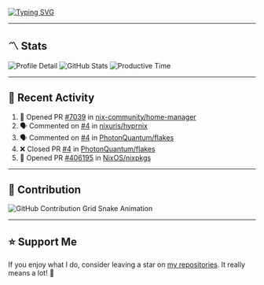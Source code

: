 [![Typing SVG](https://readme-typing-svg.demolab.com?font=&duration=2500&pause=100&center=true&vCenter=true&multiline=true&width=1000&height=60&lines=Hi+There!;Welcome+to+my+Github+profile+%F0%9F%91%8B)](https://git.io/typing-svg)

---

## 〽️ Stats

![Profile Detail](http://github-profile-summary-cards.vercel.app/api/cards/profile-details?username=phucleeuwu&theme=transparent)
![GitHub Stats](http://github-profile-summary-cards.vercel.app/api/cards/stats?username=phucleeuwu&theme=transparent)
![Productive Time](http://github-profile-summary-cards.vercel.app/api/cards/productive-time?username=phucleeuwu&theme=transparent&utcOffset=8)

---

## 📝 Recent Activity

<!--START_SECTION:activity-->
1. 💪 Opened PR [#7039](https://github.com/nix-community/home-manager/pull/7039) in [nix-community/home-manager](https://github.com/nix-community/home-manager)
2. 🗣 Commented on [#4](https://github.com/nixuris/hyprnix/pull/4#issuecomment-2870738834) in [nixuris/hyprnix](https://github.com/nixuris/hyprnix)
3. 🗣 Commented on [#4](https://github.com/PhotonQuantum/flakes/pull/4#issuecomment-2870733681) in [PhotonQuantum/flakes](https://github.com/PhotonQuantum/flakes)
4. ❌ Closed PR [#4](https://github.com/PhotonQuantum/flakes/pull/4) in [PhotonQuantum/flakes](https://github.com/PhotonQuantum/flakes)
5. 💪 Opened PR [#406195](https://github.com/NixOS/nixpkgs/pull/406195) in [NixOS/nixpkgs](https://github.com/NixOS/nixpkgs)
<!--END_SECTION:activity-->

<!--START_SECTION:waka-->
<!--END_SECTION:waka-->

---

## 🐍 Contribution

<picture>
  <source media="(prefers-color-scheme: dark)" srcset="https://raw.githubusercontent.com/phucleeuwu/phucleeuwu/output/github-contribution-grid-snake-dark.svg">
  <source media="(prefers-color-scheme: light)" srcset="https://raw.githubusercontent.com/phucleeuwu/phucleeuwu/output/github-contribution-grid-snake.svg">
  <img alt="GitHub Contribution Grid Snake Animation" src="https://raw.githubusercontent.com/phucleeuwu/phucleeuwu/output/github-contribution-grid-snake.svg">
</picture>

---

## ⭐ Support Me

If you enjoy what I do, consider leaving a star on [my repositories](https://github.com/phucleeuwu?tab=repositories&type=source). It really means a lot! 💙
